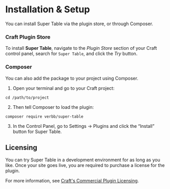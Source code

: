 # Installation & Setup
You can install Super Table via the plugin store, or through Composer.

### Craft Plugin Store
To install **Super Table**, navigate to the _Plugin Store_ section of your Craft control panel, search for `Super Table`, and click the _Try_ button.

### Composer
You can also add the package to your project using Composer.

1. Open your terminal and go to your Craft project:
```
cd /path/to/project
```
2. Then tell Composer to load the plugin:
```
composer require verbb/super-table
```
3. In the Control Panel, go to Settings → Plugins and click the “Install” button for Super Table.

## Licensing
You can try Super Table in a development environment for as long as you like. Once your site goes live, you are required to purchase a license for the plugin.

For more information, see [Craft's Commercial Plugin Licensing](https://docs.craftcms.com/v3/plugins.html#commercial-plugin-licensing).
